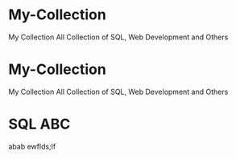 # My-Collection
My Collection All Collection of SQL, Web Development and Others

# My-Collection
My Collection All Collection of SQL, Web Development and Others


# SQL ABC
  abab
  ewflds;lf
